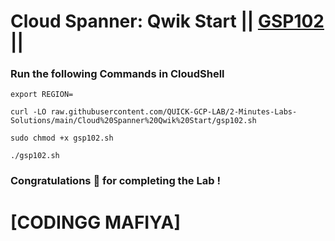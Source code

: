 # Cloud Spanner: Qwik Start || [GSP102](https://www.cloudskillsboost.google/focuses/1774?parent=catalog) ||

### Run the following Commands in CloudShell

```
export REGION=
```
```
curl -LO raw.githubusercontent.com/QUICK-GCP-LAB/2-Minutes-Labs-Solutions/main/Cloud%20Spanner%20Qwik%20Start/gsp102.sh

sudo chmod +x gsp102.sh

./gsp102.sh
```

### Congratulations 🎉 for completing the Lab !

# [CODINGG MAFIYA]
